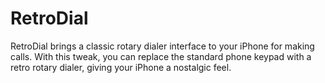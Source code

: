 # RetroDial
RetroDial brings a classic rotary dialer interface to your iPhone for making calls. With this tweak, you can replace the standard phone keypad with a retro rotary dialer, giving your iPhone a nostalgic feel.
